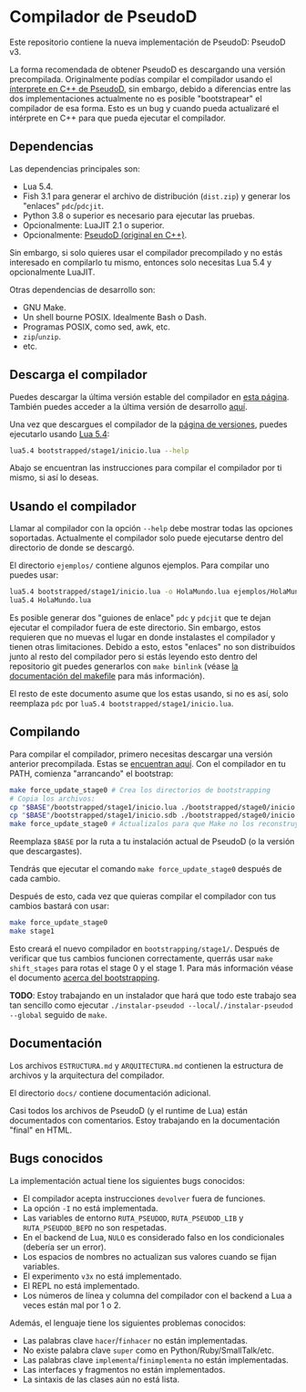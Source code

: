 # Compilador de PseudoD #

Este repositorio contiene la nueva implementación de PseudoD: PseudoD v3.

La forma recomendada de obtener PseudoD es descargando una versión
precompilada. Originalmente podías compilar el compilador usando el [ínterprete
en C++ de PseudoD][pseudod-orig], sin embargo, debido a diferencias entre las
dos implementaciones actualmente no es posible "bootstrapear" el compilador de
esa forma. Esto es un bug y cuando pueda actualizaré el intérprete en C++ para
que pueda ejecutar el compilador.

## Dependencias ##

Las dependencias principales son:

- Lua 5.4.
- Fish 3.1 para generar el archivo de distribución (`dist.zip`) y generar los
  "enlaces" `pdc`/`pdcjit`.
- Python 3.8 o superior es necesario para ejecutar las pruebas.
- Opcionalmente: LuaJIT 2.1 o superior.
- Opcionalmente: [PseudoD (original en C++)][pseudod-orig].

Sin embargo, si solo quieres usar el compilador precompilado y no estás
interesado en compilarlo tu mismo, entonces solo necesitas Lua 5.4 y
opcionalmente LuaJIT.

Otras dependencias de desarrollo son:

- GNU Make.
- Un shell bourne POSIX. Idealmente Bash o Dash.
- Programas POSIX, como sed, awk, etc.
- `zip`/`unzip`.
- etc.

## Descarga el compilador ##

Puedes descargar la última versión estable del compilador en [esta
página][pseudod-v3-releases]. También puedes acceder a la última versión de
desarrollo [aquí][pseudod-v3].

Una vez que descargues el compilador de la [página de
versiones][pseudod-v3-releases], puedes ejecutarlo usando [Lua 5.4][lua-54]:

```sh
lua5.4 bootstrapped/stage1/inicio.lua --help
```

Abajo se encuentran las instrucciones para compilar el compilador por ti mismo,
si así lo deseas.

## Usando el compilador ##

Llamar al compilador con la opción `--help` debe mostrar todas las opciones
soportadas. Actualmente el compilador solo puede ejecutarse dentro del
directorio de donde se descargó.

El directorio `ejemplos/` contiene algunos ejemplos. Para compilar uno puedes
usar:

```sh
lua5.4 bootstrapped/stage1/inicio.lua -o HolaMundo.lua ejemplos/HolaMundo.pd
lua5.4 HolaMundo.lua
```

Es posible generar dos "guiones de enlace" `pdc` y `pdcjit` que te dejan
ejecutar el compilador fuera de este directorio. Sin embargo, estos requieren
que no muevas el lugar en donde instalastes el compilador y tienen otras
limitaciones. Debido a esto, estos "enlaces" no son distribuídos junto al resto
del compilador pero si estás leyendo esto dentro del repositorio git puedes
generarlos con `make binlink` (véase [la documentación del
makefile](docs/makefile.md) para más información).

El resto de este documento asume que los estas usando, si no es así, solo
reemplaza `pdc` por `lua5.4 bootstrapped/stage1/inicio.lua`.

## Compilando ##

Para compilar el compilador, primero necesitas descargar una versión anterior
precompilada. Estas se [encuentran aquí][pseudod-v3-releases]. Con el
compilador en tu PATH, comienza "arrancando" el bootstrap:

```sh
make force_update_stage0 # Crea los directorios de bootstrapping
# Copia los archivos:
cp "$BASE"/bootstrapped/stage1/inicio.lua ./bootstrapped/stage0/inicio.lua
cp "$BASE"/bootstrapped/stage1/inicio.sdb ./bootstrapped/stage0/inicio.sdb
make force_update_stage0 # Actualizalos para que Make no los reconstruya
```

Reemplaza `$BASE` por la ruta a tu instalación actual de PseudoD (o la versión
que descargastes).

Tendrás que ejecutar el comando `make force_update_stage0` después de cada
cambio.

Después de esto, cada vez que quieras compilar el compilador con tus cambios
bastará con usar:

```sh
make force_update_stage0
make stage1
```

Esto creará el nuevo compilador en `bootstrapping/stage1/`. Después de
verificar que tus cambios funcionen correctamente, querrás usar `make
shift_stages` para rotas el stage 0 y el stage 1. Para más información véase el
documento [acerca del bootstrapping](docs/bootstrap.md).

**TODO**: Estoy trabajando en un instalador que hará que todo este trabajo sea
tan sencillo como ejecutar `./instalar-pseudod --local`/`./instalar-pseudod
--global` seguido de `make`.

## Documentación ##

Los archivos `ESTRUCTURA.md` y `ARQUITECTURA.md` contienen la estructura de
archivos y la arquitectura del compilador.

El directorio `docs/` contiene documentación adicional.

Casi todos los archivos de PseudoD (y el runtime de Lua) están documentados con
comentarios. Estoy trabajando en la documentación "final" en HTML.

## Bugs conocidos ##

La implementación actual tiene los siguientes bugs conocidos:

- El compilador acepta instrucciones `devolver` fuera de funciones.
- La opción `-I` no está implementada.
- Las variables de entorno `RUTA_PSEUDOD`, `RUTA_PSEUDOD_LIB` y
  `RUTA_PSEUDOD_BEPD` no son respetadas.
- En el backend de Lua, `NULO` es considerado falso en los condicionales
  (debería ser un error).
- Los espacios de nombres no actualizan sus valores cuando se fijan variables.
- El experimento `v3x` no está implementado.
- El REPL no está implementado.
- Los números de línea y columna del compilador con el backend a Lua a veces
  están mal por 1 o 2.

Además, el lenguaje tiene los siguientes problemas conocidos:

- Las palabras clave `hacer`/`finhacer` no están implementadas.
- No existe palabra clave `super` como en Python/Ruby/SmallTalk/etc.
- Las palabras clave `implementa`/`finimplementa` no están implementadas.
- Las interfaces y fragmentos no están implementados.
- La sintaxis de las clases aún no está lista.

[pseudod-orig]: https://github.com/alinarezrangel/PseudoD
[pseudod-v3-releases]: https://github.com/alinarezrangel/pseudod-v3/releases
[pseudod-v3]: https://github.com/alinarezrangel/pseudod-v3
[lua-54]: https://lua.org
